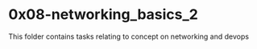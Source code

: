 # 0x08-networking_basics_2

This folder contains tasks relating to concept on networking and devops 
